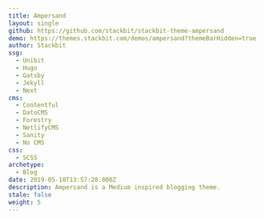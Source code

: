 ```yaml
---
title: Ampersand
layout: single
github: https://github.com/stackbit/stackbit-theme-ampersand
demo: https://themes.stackbit.com/demos/ampersand?themeBarHidden=true
author: Stackbit
ssg:
  - Unibit
  - Hugo
  - Gatsby
  - Jekyll
  - Next
cms:
  - Contentful
  - DatoCMS
  - Forestry
  - NetlifyCMS
  - Sanity
  - No CMS
css:
  - SCSS
archetype:
  - Blog
date: 2019-05-10T13:57:28.000Z
description: Ampersand is a Medium inspired blogging theme.
stale: false
weight: 5
---
```

